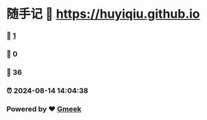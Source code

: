 # 随手记 :link: https://huyiqiu.github.io 
### :page_facing_up: [1](https://huyiqiu.github.io/tag.html) 
### :speech_balloon: 0 
### :hibiscus: 36 
### :alarm_clock: 2024-08-14 14:04:38 
### Powered by :heart: [Gmeek](https://github.com/Meekdai/Gmeek)
